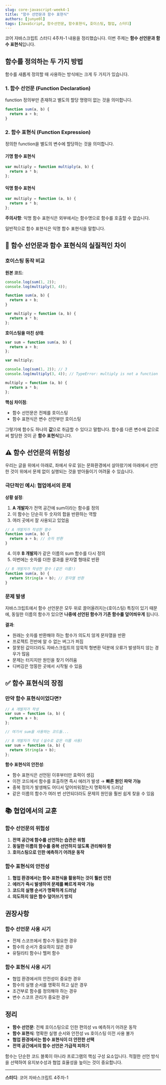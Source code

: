 ```yaml
---
slug: core-javascript-week4-1
title: "함수 선언문과 함수 표현식"
authors: [junye0l]
tags: [JavaScript, 함수선언문, 함수표현식, 호이스팅, 협업, 스터디]
---
```


코어 자바스크립트 스터디 4주차-1 내용을 정리했습니다. 이번 주제는 **함수 선언문과 함수 표현식**입니다.

<!-- truncate -->

## 함수를 정의하는 두 가지 방법

함수를 새롭게 정의할 때 사용하는 방식에는 크게 두 가지가 있습니다.

### 1. 함수 선언문 (Function Declaration)

function 정의부만 존재하고 별도의 할당 명령이 없는 것을 의미합니다.

```javascript
function sum(a, b) {
  return a + b;
}
```

### 2. 함수 표현식 (Function Expression)

정의한 function을 별도의 변수에 할당하는 것을 의미합니다.

#### 기명 함수 표현식

```javascript
var multiply = function multiply(a, b) {
  return a * b;
};
```

#### 익명 함수 표현식

```javascript
var multiply = function (a, b) {
  return a * b;
};
```

**주의사항**: 익명 함수 표현식은 외부에서는 함수명으로 함수를 호출할 수 없습니다.

일반적으로 함수 표현식은 익명 함수 표현식을 말합니다.

## 🔄 함수 선언문과 함수 표현식의 실질적인 차이

### 호이스팅 동작 비교

**원본 코드**:

```javascript
console.log(sum(1, 2));
console.log(multiply(3, 4));

function sum(a, b) {
  return a + b;
}

var multiply = function (a, b) {
  return a * b;
};
```

**호이스팅을 마친 상태**:

```javascript
var sum = function sum(a, b) {
  return a + b;
};

var multiply;

console.log(sum(1, 2)); // 3
console.log(multiply(3, 4)); // TypeError: multiply is not a function

multiply = function (a, b) {
  return a * b;
};
```

**핵심 차이점**:

- 함수 선언문은 전체를 호이스팅
- 함수 표현식은 변수 선언부만 호이스팅

그렇기에 함수도 하나의 **값**으로 취급할 수 있다고 말합니다. 함수를 다른 변수에 값으로써 할당한 것이 곧 **함수 표현식**입니다.

## ⚠️ 함수 선언문의 위험성

우리는 글을 위에서 아래로, 좌에서 우로 읽는 문화환경에서 살아왔기에 아래에서 선언한 것이 위에서 문제 없이 실행되는 것을 받아들이기 어려울 수 있습니다.

### 극단적인 예시: 협업에서의 문제

**상황 설정**:

1. **A 개발자**가 전역 공간에 sum이라는 함수를 정의
2. 이 함수는 단순히 두 숫자의 합을 반환하는 역할
3. 여러 곳에서 잘 사용되고 있었음

```javascript
// A 개발자가 작성한 함수
function sum(a, b) {
  return a + b; // 숫자 반환
}
```

4. 이후 **B 개발자**가 같은 이름의 sum 함수를 다시 정의
5. 이번에는 숫자를 더한 결과를 문자열 형태로 반환

```javascript
// B 개발자가 작성한 함수 (같은 이름!)
function sum(a, b) {
  return String(a + b); // 문자열 반환
}
```

### 문제 발생

자바스크립트에서 함수 선언문은 모두 위로 끌어올려지는(호이스팅) 특징이 있기 때문에, 동일한 이름의 함수가 있으면 **나중에 선언된 함수가 기존 함수를 덮어씌우게** 됩니다.

**결과**:

- 원래는 숫자를 반환해야 하는 함수가 의도치 않게 문자열을 반환
- 프로젝트 전반에 알 수 없는 버그가 퍼짐
- 잘못된 값이더라도 자바스크립트의 암묵적 형변환 덕분에 오류가 발생하지 않는 경우가 많음
- 문제는 터지지만 원인을 찾기 어려움
- 디버깅은 엉뚱한 곳에서 시작될 수 있음

## ✅ 함수 표현식의 장점

### 만약 함수 표현식이었다면?

```javascript
// A 개발자가 작성
var sum = function (a, b) {
  return a + b;
};

// 여기서 sum을 사용하는 코드들...

// B 개발자가 작성 (실수로 같은 이름 사용)
var sum = function (a, b) {
  return String(a + b);
};
```

**함수 표현식의 안전성**:

- 함수 표현식은 선언된 이후부터만 효력이 생김
- 이전 코드에서 함수를 호출하면 즉시 에러가 발생 → **빠른 원인 파악 가능**
- 중복 정의가 발생해도 어디서 덮어씌워졌는지 명확하게 드러남
- 같은 이름의 함수가 여러 번 선언되더라도 문제의 원인을 훨씬 쉽게 찾을 수 있음

## 📚 협업에서의 교훈

### 함수 선언문의 위험성

1. **전역 공간에 함수를 선언하는 습관은 위험**
2. **동일한 이름의 함수를 중복 선언하지 않도록 관리해야 함**
3. **호이스팅으로 인한 예측하기 어려운 동작**

### 함수 표현식의 안전성

1. **협업 환경에서는 함수 표현식을 활용하는 것이 훨씬 안전**
2. **에러가 즉시 발생하여 문제를 빠르게 파악 가능**
3. **코드의 실행 순서가 명확하게 드러남**
4. **의도하지 않은 함수 덮어쓰기 방지**

## 권장사항

### 함수 선언문 사용 시기

- 전체 스코프에서 함수가 필요한 경우
- 함수의 순서가 중요하지 않은 경우
- 유틸리티 함수나 헬퍼 함수

### 함수 표현식 사용 시기

- 협업 환경에서의 안전성이 중요한 경우
- 함수의 실행 순서를 명확히 하고 싶은 경우
- 조건부로 함수를 정의해야 하는 경우
- 변수 스코프 관리가 중요한 경우

## 정리

- **함수 선언문**: 전체 호이스팅으로 인한 편의성 vs 예측하기 어려운 동작
- **함수 표현식**: 명확한 실행 순서와 안전성 vs 호이스팅 이전 사용 불가
- **협업 환경에서는 함수 표현식이 더 안전한 선택**
- **전역 공간에서의 함수 선언은 가급적 피하기**

함수는 단순한 코드 블록이 아니라 프로그램의 핵심 구성 요소입니다. 적절한 선언 방식을 선택하여 유지보수성과 협업 효율성을 높이는 것이 중요합니다.

---

**스터디**: 코어 자바스크립트 4주차-1
